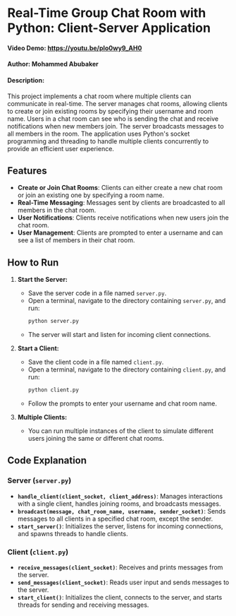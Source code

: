 # Real-Time Group Chat Room with Python: Client-Server Application
#### Video Demo:  https://youtu.be/pIo0wy9_AH0
#### Author: Mohammed Abubaker
#### Description:
This project implements a chat room where multiple clients can communicate in real-time. The server manages chat rooms, allowing clients to create or join existing rooms by specifying their username and room name. Users in a chat room can see who is sending the chat and receive notifications when new members join. The server broadcasts messages to all members in the room. The application uses Python's socket programming and threading to handle multiple clients concurrently to provide an efficient user experience.

## Features

- **Create or Join Chat Rooms**: Clients can either create a new chat room or join an existing one by specifying a room name.
- **Real-Time Messaging**: Messages sent by clients are broadcasted to all members in the chat room.
- **User Notifications**: Clients receive notifications when new users join the chat room.
- **User Management**: Clients are prompted to enter a username and can see a list of members in their chat room.

## How to Run

1. **Start the Server:**
   - Save the server code in a file named `server.py`.
   - Open a terminal, navigate to the directory containing `server.py`, and run:
     ```bash
     python server.py
     ```
   - The server will start and listen for incoming client connections.

2. **Start a Client:**
   - Save the client code in a file named `client.py`.
   - Open a terminal, navigate to the directory containing `client.py`, and run:
     ```bash
     python client.py
     ```
   - Follow the prompts to enter your username and chat room name.

3. **Multiple Clients:**
   - You can run multiple instances of the client to simulate different users joining the same or different chat rooms.

## Code Explanation

### Server (`server.py`)

- **`handle_client(client_socket, client_address)`**: Manages interactions with a single client, handles joining rooms, and broadcasts messages.
- **`broadcast(message, chat_room_name, username, sender_socket)`**: Sends messages to all clients in a specified chat room, except the sender.
- **`start_server()`**: Initializes the server, listens for incoming connections, and spawns threads to handle clients.

### Client (`client.py`)

- **`receive_messages(client_socket)`**: Receives and prints messages from the server.
- **`send_messages(client_socket)`**: Reads user input and sends messages to the server.
- **`start_client()`**: Initializes the client, connects to the server, and starts threads for sending and receiving messages.

